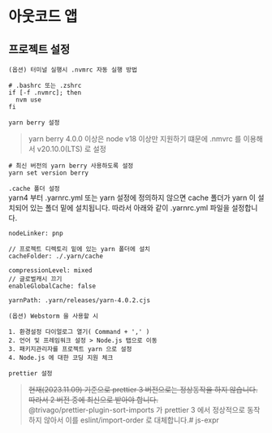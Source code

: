 # 아웃코드 앱

## 프로젝트 설정
`(옵션) 터미널 실행시 .nvmrc 자동 실행 방법`
```shell
# .bashrc 또는 .zshrc
if [-f .nvmrc]; then
  nvm use
fi
```

`yarn berry 설정`
> yarn berry 4.0.0 이상은 node v18 이상만 지원하기 떄문에 .nmvrc 를 이용해서 v20.10.0(LTS) 로 설정
```shell
# 최신 버전의 yarn berry 사용하도록 설정
yarn set version berry
```

`.cache 폴더 설정`  
yarn4 부터 .yarnrc.yml 또는 yarn 설정에 정의하지 않으면 cache 폴더가 yarn 이 설치되어 있는 폴더 밑에 설치됩니다. 따라서 아래와 같이 .yarnrc.yml 파일을 설정합니다.
```text
nodeLinker: pnp

// 프로젝트 디렉토리 밑에 있는 yarn 폴더에 설치
cacheFolder: ./.yarn/cache

compressionLevel: mixed
// 글로벌캐시 끄기
enableGlobalCache: false

yarnPath: .yarn/releases/yarn-4.0.2.cjs
```

`(옵션) Webstorm 을 사용할 시`
```text
1. 환경설정 다이얼로그 열기( Command + ',' )
2. 언어 및 프레임워크 설정 > Node.js 탭으로 이동
3. 패키지관리자를 프로젝트 yarn 으로 설정
4. Node.js 에 대한 코딩 지원 체크
```

`prettier 설정`
> ~~현재(2023.11.09) 기준으로 prettier 3 버전으로는 정상동작을 하지 않습니다. 따라서 2 버전 중에 최신으로 받아야 합니다.~~  
> @trivago/prettier-plugin-sort-imports 가 prettier 3 에서 정상적으로 동작하지 않아서 이를 eslint/import-order 로 대체합니다.# js-expr
